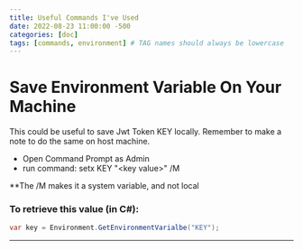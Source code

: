 ```yaml
---
title: Useful Commands I've Used
date: 2022-08-23 11:00:00 -500  
categories: [doc]
tags: [commands, environment] # TAG names should always be lowercase
---
```


# Save Environment Variable On Your Machine
 This could be useful to save Jwt Token KEY locally. Remember to make a note to do the same on host machine.

- Open Command Prompt as Admin
- run command: setx KEY "\<key value>" /M

**The /M makes it a system variable, and not local

### To retrieve this value (in C#):
```C#
var key = Environment.GetEnvironmentVarialbe("KEY");
```

---

